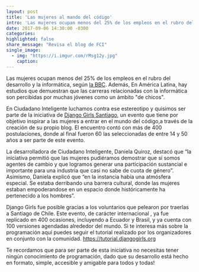 ```yaml
---
layout: post
title: 'Las mujeres al mando del código'
intro: 'Las mujeres ocupan menos del 25% de los empleos en el rubro del desarrollo y la informática, según la BBC. Además, En América Latina, hay estudios que demuestran que las carreras relacionadas con la informática son percibidas por muchas jóvenes como un ámbito "de chicos".'
date: 2017-09-06 14:30:00 -0300
categories:
highlighted: false
share_message: "Revisa el blog de FCI"
single_image:
  - img: "https://i.imgur.com/rMsg12y.jpg"
    caption:
---
```

Las mujeres ocupan menos del 25% de los empleos en el rubro del desarrollo y la informática, según [la BBC](http://www.bbc.com/mundo/noticias/2015/10/151002_finde_tecnologia_mujeres_estudiar_computacion_ciencia_mr). Además, En América Latina, hay estudios que demuestran que las carreras relacionadas con la informática son percibidas por muchas jóvenes como un ámbito "de chicos".

En Ciudadano Inteligente luchamos contra ese estereotipo y quisimos ser parte de la iniciativa de [Django Girls Santiago](https://djangogirls.org/santiago/), un evento que tiene por objetivo inspirar a las mujeres a entrar en el mundo del código,a través de la creación de su propio blog. El encuentro contó con más de 400 postulaciones, donde al final fueron 60 las seleccionadas de entre 14 y 50 años a ser parte de este evento.

La desarrolladora de Ciudadano Inteligente, Daniela Quiroz,  destacó que “la iniciativa permitió que las mujeres pudiéramos demostrar que sí somos agentes de cambio y que logramos generar una participación sustancial e importante para una industria que casi no sabe de cuota de género”. Asimismo, Daniela explicó que “en la instancia había una atmósfera especial. Se estaba derribando una barrera cultural, donde las mujeres estaban empoderandose en un espacio donde históricamente ha pertenecido a los hombres”.

Django Girls fue posible gracias a los voluntarios que pelearon por traerlas a Santiago de Chile. Este evento, de carácter internacional , ya fue replicado en 400 ocasiones, incluyendo a Ecuador y Brasil, y ya cuenta con 100 versiones agendadas alrededor del mundo. Si te interesa más sobre la programación aquí puedes seguir el tutorial realizado por los organizadores en conjunto con la comunidad.  https://tutorial.djangogirls.org

Te recordamos que para ser parte de esta iniciativa no necesitas tener ningún conocimiento de programación, dado que su desarrollo está hecho en formato, simple, accesible y amigable para todos y todas!

